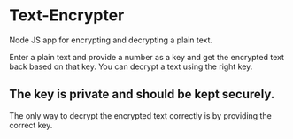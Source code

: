 # Text-Encrypter
Node JS app for encrypting and decrypting a plain text.

Enter a plain text and provide a number as a key and get the encrypted text back based on that key.
You can decrypt a text using the right key.

## The key is private and should be kept securely.
The only way to decrypt the encrypted text correctly is by providing the correct key.
